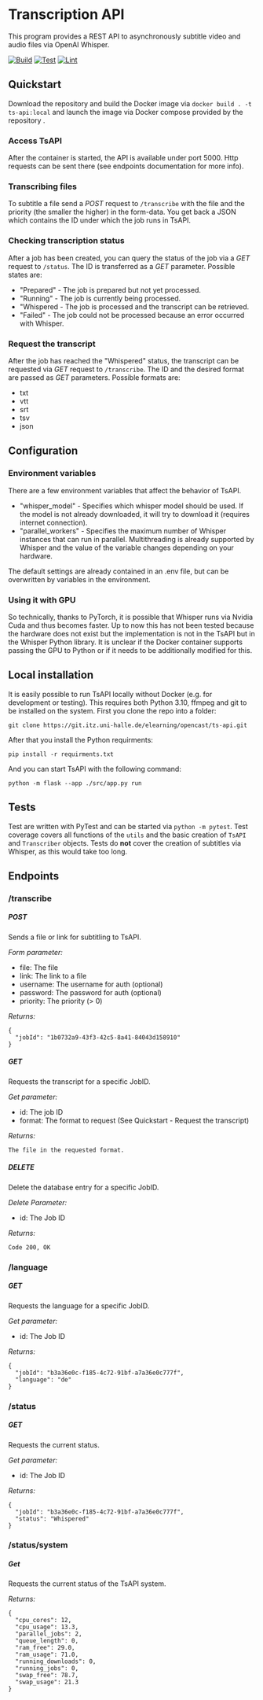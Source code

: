 # Transcription API
This program provides a REST API to asynchronously subtitle video and audio files via OpenAI Whisper.

[![Build](https://github.com/uni-halle/ts-api/actions/workflows/build.yml/badge.svg)](https://github.com/uni-halle/ts-api/actions/workflows/build.yml)
[![Test](https://github.com/uni-halle/ts-api/actions/workflows/test.yml/badge.svg)](https://github.com/uni-halle/ts-api/actions/workflows/test.yml)
[![Lint](https://github.com/uni-halle/ts-api/actions/workflows/lint.yml/badge.svg)](https://github.com/uni-halle/ts-api/actions/workflows/lint.yml)


## Quickstart
Download the repository and build the Docker image via `docker build . -t ts-api:local` and launch the image via Docker compose provided by the repository .

### Access TsAPI
After the container is started, the API is available under port 5000. Http requests can be sent there (see endpoints documentation for more info).

### Transcribing files
To subtitle a file send a *POST* request to `/transcribe` with the file and the priority (the smaller the higher) in the form-data. You get back a JSON which contains the ID under which the job runs in TsAPI.

### Checking transcription status
After a job has been created, you can query the status of the job via a *GET* request to `/status`. The ID is transferred as a *GET* parameter. Possible states are:
 - "Prepared" - The job is prepared but not yet processed.
- "Running" - The job is currently being processed.
- "Whispered - The job is processed and the transcript can be retrieved.
- "Failed" - The job could not be processed because an error occurred with Whisper.

### Request the transcript

After the job has reached the "Whispered" status, the transcript can be requested via *GET* request to `/transcribe`. The ID and the desired format are passed as *GET* parameters.
Possible formats are:
- txt
- vtt
- srt
- tsv
- json

## Configuration

### Environment variables
There are a few environment variables that affect the behavior of TsAPI.

 - "whisper_model" - Specifies which whisper model should be used. If the model is not already downloaded, it will try to download it (requires internet connection).
 - "parallel_workers" - Specifies the maximum number of Whisper instances that can run in parallel. Multithreading is already supported by Whisper and the value of the variable changes depending on your hardware.

The default settings are already contained in an .env file, but can be overwritten by variables in the environment.

### Using it with GPU
So technically, thanks to PyTorch, it is possible that Whisper runs via Nvidia Cuda and thus becomes faster. Up to now this has not been tested because the hardware does not exist but the implementation is not in the TsAPI but in the Whisper Python library. It is unclear if the Docker container supports passing the GPU to Python or if it needs to be additionally modified for this.

## Local installation
It is easily possible to run TsAPI locally without Docker (e.g. for development or testing). This requires both Python 3.10, ffmpeg and git to be installed on the system.
First you clone the repo into a folder:

    git clone https://git.itz.uni-halle.de/elearning/opencast/ts-api.git

After that you install the Python requirments:

    pip install -r requirments.txt
And you can start TsAPI with the following command:

    python -m flask --app ./src/app.py run

## Tests
Test are written with PyTest and can be started via `python -m pytest`.
Test coverage covers all functions of the `utils` and the basic creation of `TsAPI` and `Transcriber` objects. Tests do **not** cover the creation of subtitles via Whisper, as this would take too long.

## Endpoints

### /transcribe

##### POST
Sends a file or link for subtitling to TsAPI.

_Form parameter:_
 
 - file: The file
 - link: The link to a file
 - username: The username for auth (optional)
 - password: The password for auth (optional)
 - priority: The priority (> 0)

_Returns:_

    {
      "jobId": "1b0732a9-43f3-42c5-8a41-84043d158910"
    }

##### GET
Requests the transcript for a specific JobID.

_Get parameter:_

- id: The job ID
- format: The format to request (See Quickstart - Request the transcript)

_Returns:_

    The file in the requested format.

##### DELETE
Delete the database entry for a specific JobID.

_Delete Parameter:_

- id: The Job ID

_Returns:_

    Code 200, OK

### /language

##### GET
Requests the language for a specific JobID.

_Get parameter:_

- id: The Job ID

_Returns:_

    {
      "jobId": "b3a36e0c-f185-4c72-91bf-a7a36e0c777f",
      "language": "de"
    }

### /status

##### GET
Requests the current status.

_Get parameter:_

- id: The Job ID

_Returns:_

    {
      "jobId": "b3a36e0c-f185-4c72-91bf-a7a36e0c777f",
      "status": "Whispered"
    }

### /status/system

##### Get
Requests the current status of the TsAPI system.

_Returns:_

    {
      "cpu_cores": 12,
      "cpu_usage": 13.3,
      "parallel_jobs": 2,
      "queue_length": 0,
      "ram_free": 29.0,
      "ram_usage": 71.0,
      "running_downloads": 0,
      "running_jobs": 0,
      "swap_free": 78.7,
      "swap_usage": 21.3
    }
